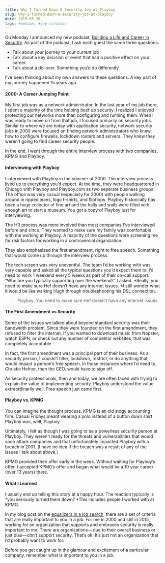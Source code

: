 ```yaml
---
title: Why I Turned Down A Security Job at Playboy
slug: why-i-turned-down-a-security-job-at-playboy
date: 2015-05-20
tags: #medium, #jay-schulman
---
```


On Monday I announced my new podcast, [Building a Life and Career in Security](https://www.jayschulman.com/announcing-the-building-a-life-and-career-in-security-podcast/). As part of the podcast, I ask each guest the same three questions:

- Talk about your journey to your current job
- Talk about a key decision or event that had a positive effect on your career
- Talk about a do-over. Something you’d do differently.

I’ve been thinking about my own answers to these questions. A key part of my journey happened 15 years ago.

#### 2000: A Career Jumping Point

My first job was as a network administrator. In the last year of my job there, I spent a majority of the time helping beef up security. I realized I enjoyed protecting our networks more than configuring and running them. When I was ready to move on from that job, I focused primarily on security jobs. Similar to where we are today with application security, network security jobs in 2000 were focused on finding network administrators who knew how to configure firewalls, lockdown routers and servers. They knew they weren’t going to find career security people.

In the end, I went through the entire interview process with two companies, KPMG and Playboy.

#### Interviewing with Playboy

I interviewed with Playboy in the summer of 2000. The interview process lived up to everything you’d expect. At the time, they were headquartered in Chicago with Playboy and Playboy.com as two seperate business groups. The office was very casual (especially for 2000) with people walking around in ripped jeans, logo t-shirts, and flipflops. Playboy historically has been a huge collector of fine art and the halls and walls were filled with enough art to start a museum. You got a copy of Playboy just for interviewing.

The HR process was more involved than most companies I’ve interviewed before and since. They wanted to make sure my family was comfortable with me working at Playboy. A majority of the questions were screening me for risk factors for working in a controversial organization.

They also emphasized the first amendment, right to free speech. Something that would come up through the interview process.

The tech screen was very uneventful. The team I’d be working with was very capable and asked all the typical questions you’d expect them to. I’d need to work 1 weekend every 5 weeks as part of their on-call support. “Who are you typically supporting over the weekend?” I asked. *Really, you need to make sure Hef doesn’t have any internet issues. *I still wonder what it would be like walking Hugh through troubleshooting his DSL connection.

> Playboy: You need to make sure Hef doesn’t have any internet issues.

#### The First Amendment vs Security

Some of the issues we talked about beyond standard security was their bandwidth problem. Since they were founded on the first amendment, they refused to filter the internet. If you wanted to download music from Napster, watch ESPN, or check out any number of competitor websites, that was completely acceptable.

In fact, the first amendment was a principal part of their business. As a security person, I couldn’t filter, lockdown, restrict, or do anything that would impact a person’s free speech. In those instances where I’d need to, Christie Hefner, then the CEO, would have to sign off.

As security professionals, then and today, we are often faced with trying to explain the value of implementing security. Playboy understood the value extraordinarily well. Free speech just came first.

#### Playboy vs. KPMG

You can imagine the thought process. KPMG is an old stogy accounting firm. Casual Fridays meant wearing a polo instead of a button down shirt. Playboy was, well, Playboy.

Ultimately, I felt as though I was going to be a powerless security person at Playboy. They weren’t ready for the threats and vulnerabilities that would soon attack companies and that unfortunately impacted Playboy with a breach in 2001. (I have no idea if the breach was a result of any of the issues I talk about above.)

KPMG provided their offer early in the week. Without waiting for Playboy’s offer, I accepted KPMG’s offer and began what would be a 10 year career (over 13 years) there.

#### What I Learned

I usually end up telling this story at a happy hour. The reaction typically is *you seriously turned them down? *This includes people I worked with at KPMG.

In my blog post on the [equalizers in a job search](https://www.jayschulman.com/finding-a-job-in-information-security/), there are a set of criteria that are really important to you in a job. For me in 2000 and still in 2015, working for an organization that supports and embraces security is really important to me. There are organizations — due to their overall business or just bias — don’t support security. That’s ok. It’s just not an organization that I’d probably want to work for.

Before you get caught up in the glamour and excitement of a particular company, remember what is important to you in a job.
